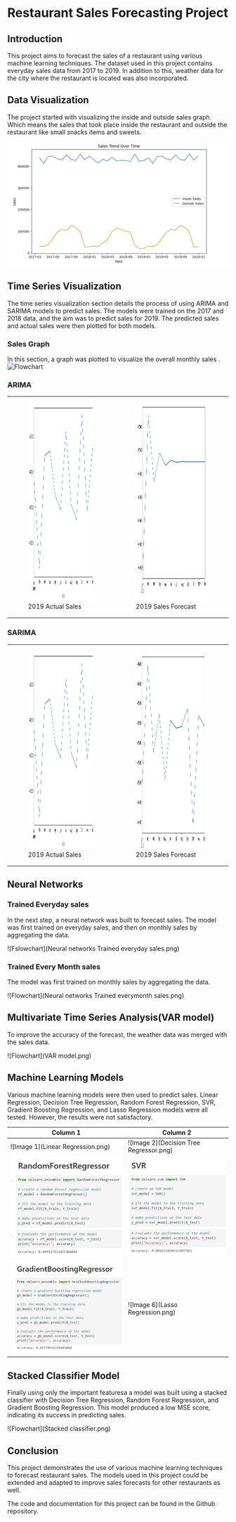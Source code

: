 # Restaurant Sales Forecasting Project

## Introduction
This project aims to forecast the sales of a restaurant using various machine learning techniques. The dataset used in this project contains everyday sales data from 2017 to 2019. In addition to this, weather data for the city where the restaurant is located was also incorporated.

## Data Visualization
The project started with visualizing the inside and outside sales graph.
Which means the sales that took place inside the restaurant and outside the restaurant like small snacks items and sweets.

![Flowchart](sales.png)

## Time Series Visualization
The time series visualization section details the process of using ARIMA and SARIMA models to predict sales. The models were trained on the 2017 and 2018 data, and the aim was to predict sales for 2019. The predicted sales and actual sales were then plotted for both models.
### Sales Graph
In this section, a graph was plotted to visualize the overall monthly sales
.
![Flowchart](DatasetVisualozation.png)

### ARIMA

<table>
  <tr>
    <td>
      <figure>
        <img src="2019 Actual Sales(ARIMA).png" width="600" height="450">
        <figcaption>2019 Actual Sales</figcaption>
      </figure>
    </td>
    <td>
      <figure>
        <img src="2019 Sales Forecast(ARIMA).png" width="600" height="450">
        <figcaption>2019 Sales Forecast</figcaption>
      </figure>
    </td>
  </tr>
</table>


### SARIMA

<table>
  <tr>
    <td>
      <figure>
        <img src="2019 Actual Sales(ARIMA).png" width="600" height="450">
        <figcaption>2019 Actual Sales</figcaption>
      </figure>
    </td>
    <td>
      <figure>
        <img src="2019 Sales Forecast(SARIMA).png" width="600" height="450">
        <figcaption>2019 Sales Forecast</figcaption>
      </figure>
    </td>
  </tr>
</table>


## Neural Networks

### Trained Everyday sales

In the next step, a neural network was built to forecast sales. The model was first trained on everyday sales, and then on monthly sales by aggregating the data.

![Fslowchart](Neural networks Trained everyday sales.png)

### Trained Every Month sales

The model was first trained on monthly sales by aggregating the data.

![Flowchart](Neural networks Trained everymonth sales.png)


## Multivariate Time Series Analysis(VAR model)
To improve the accuracy of the forecast, the weather data was merged with the sales data. 

![Flowchart](VAR model.png)

## Machine Learning Models
Various machine learning models were then used to predict sales. Linear Regression, Decision Tree Regression, Random Forest Regression, SVR, Gradient Boosting Regression, and Lasso Regression models were all tested. However, the results were not satisfactory.

| Column 1 | Column 2 |
| --------| --------|
| ![Image 1](Linear Regression.png) | ![Image 2](Decision Tree Regressor.png) |
| ![Image 3](RandomForestRegressor.png) | ![Image 4](SVR.png) |
| ![Image 5](GradientBoostingRegressor.png) | ![Image 6](Lasso Regression.png) |




## Stacked Classifier Model
Finally using only the important featuresa a model was built using a stacked classifier with Decision Tree Regression, Random Forest Regression, and Gradient Boosting Regression. This model produced a low MSE score, indicating its success in predicting sales.

![Flowchart](Stacked classifier.png)


## Conclusion
This project demonstrates the use of various machine learning techniques to forecast restaurant sales. The models used in this project could be extended and adapted to improve sales forecasts for other restaurants as well.

The code and documentation for this project can be found in the Github repository.
